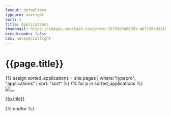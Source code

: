 ```yaml
---
layout: defaultpro
typepro: navright
sort: 1
title: Applications
thumbnail: https://images.unsplash.com/photo-1579165466991-467135ad3110?ixlib=rb-4.0.3&ixid=MnwxMjA3fDB8MHxwaG90by1wYWdlfHx8fGVufDB8fHx8&auto=format&fit=crop&w=2070&q=80
breadcrumbs: false
css: navspecialright
---
```

# {{page.title}}

<div class="container py-3 g-sm-0 subcardssections">
    <div class="row">
        {% assign sorted_applications = site.pages | where:"typepro", "applications" | sort: "sort" %}
        {% for p in sorted_applications %}
            <div class="col-12 col-sm-6 col-md-4 py-3">
                <div class="card">
                    <a href="{{ site.baseurl }}{{ p.url }}" class="text-decoration-none fw-bold text-dark">
                        <img src="{{ p.thumbnail }}" class="card-img-top" alt="...">
                        <div class="card-body text-center">
                        <p class="card-text">{{p.title}}</p>
                        </div>
                    </a>
                  </div>
        </div>
        {% endfor %}
    </div>
    
</div>
